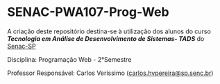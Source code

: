 # SENAC-PWA107-Prog-Web
A criação deste repositório destina-se à utilização dos alunos do curso ***Tecnologia em Análise de Desenvolvimento de Sistemas- TADS*** do [Senac-SP](https://www.sp.senac.br/)

Disciplina: Programação Web - 2°Semestre

Professor Responsável: Carlos Veríssimo (carlos.hvpereira@sp.senc.br)
